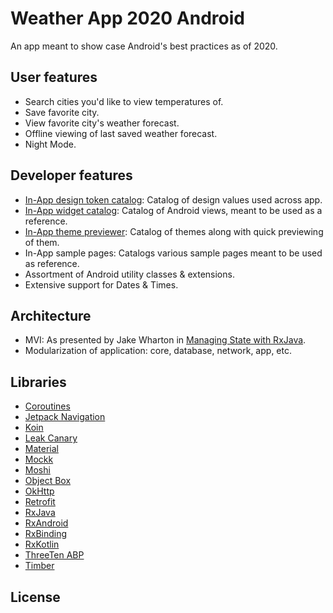 # Weather App 2020 Android
An app meant to show case Android's best practices as of 2020.

## User features
- Search cities you'd like to view temperatures of.
- Save favorite city. 
- View favorite city's weather forecast.
- Offline viewing of last saved weather forecast.
- Night Mode.

## Developer features
- [In-App design token catalog](https://github.com/seljabali/android-design-tokens): Catalog of design values used across app.
- [In-App widget catalog](https://github.com/seljabali/android-appcompat-theming): Catalog of Android views, meant to be used as a reference.
- [In-App theme previewer](https://github.com/seljabali/android-appcompat-theming): Catalog of themes along with quick previewing of them.
- In-App sample pages: Catalogs various sample pages meant to be used as reference.
- Assortment of Android utility classes & extensions.
- Extensive support for Dates & Times.

## Architecture
- MVI: As presented by Jake Wharton in [Managing State with RxJava](https://jakewharton.com/the-state-of-managing-state-with-rxjava/).
- Modularization of application: core, database, network, app, etc.

## Libraries
- [Coroutines](https://github.com/Kotlin/kotlinx.coroutines)
- [Jetpack Navigation](https://developer.android.com/jetpack)
- [Koin](https://github.com/InsertKoinIO/koin)
- [Leak Canary](https://github.com/square/leakcanary)
- [Material](https://github.com/material-components/material-components-android)
- [Mockk](https://github.com/mockk/mockk)
- [Moshi](https://github.com/square/moshi)
- [Object Box](https://github.com/objectbox/objectbox-java)
- [OkHttp](https://github.com/square/okhttp)
- [Retrofit](https://github.com/square/retrofit)
- [RxJava](https://github.com/ReactiveX/RxJava)
- [RxAndroid](https://github.com/ReactiveX/RxAndroid)
- [RxBinding](https://github.com/JakeWharton/RxBinding)
- [RxKotlin](https://github.com/ReactiveX/RxKotlin)
- [ThreeTen ABP](https://github.com/JakeWharton/ThreeTenABP)
- [Timber](https://github.com/JakeWharton/timber)

## License
